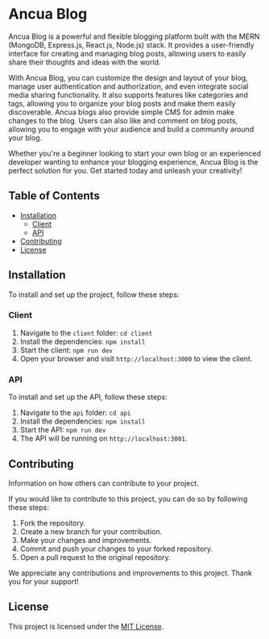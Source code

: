 # Ancua Blog

Ancua Blog is a powerful and flexible blogging platform built with the MERN (MongoDB, Express.js, React.js, Node.js) stack. It provides a user-friendly interface for creating and managing blog posts, allowing users to easily share their thoughts and ideas with the world.

With Ancua Blog, you can customize the design and layout of your blog, manage user authentication and authorization, and even integrate social media sharing functionality. It also supports features like categories and tags, allowing you to organize your blog posts and make them easily discoverable. Ancua blogs also provide simple CMS for admin make changes to the blog. Users can also like and comment on blog posts, allowing you to engage with your audience and build a community around your blog.

Whether you're a beginner looking to start your own blog or an experienced developer wanting to enhance your blogging experience, Ancua Blog is the perfect solution for you. Get started today and unleash your creativity!

## Table of Contents

- [Installation](#installation)
  - [Client](#client)
  - [API](#api)
- [Contributing](#contributing)
- [License](#license)

## Installation

To install and set up the project, follow these steps:

### Client

1. Navigate to the `client` folder: `cd client`
2. Install the dependencies: `npm install`
3. Start the client: `npm run dev`
4. Open your browser and visit `http://localhost:3000` to view the client.

### API

To install and set up the API, follow these steps:

1. Navigate to the `api` folder: `cd api`
2. Install the dependencies: `npm install`
3. Start the API: `npm run dev`
4. The API will be running on `http://localhost:3001`.

## Contributing

Information on how others can contribute to your project.

If you would like to contribute to this project, you can do so by following these steps:

1. Fork the repository.
2. Create a new branch for your contribution.
3. Make your changes and improvements.
4. Commit and push your changes to your forked repository.
5. Open a pull request to the original repository.

We appreciate any contributions and improvements to this project. Thank you for your support!

## License

This project is licensed under the [MIT License](https://opensource.org/licenses/MIT).
